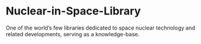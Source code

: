# Nuclear-in-Space-Library
One of the world’s few libraries dedicated to space nuclear technology and related developments, serving as a knowledge-base.
